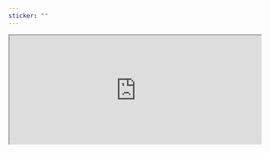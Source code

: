 ```yaml
---
sticker: ""
---
```

<div style=" width: 100%; height:220;overflow: hidden; "><iframe src="https://widget.pkmer.cn/free/ColorfulClock?user=a2e5899e-975e-4457-afd4-ec3ff7dcbc90&font-color=%2346E0E5FF&ring-color-1=%23F1DA08FF&ring-color-2=%23FF2EEAFF&ring-color-3=%2300FF08FF&ring-color-4=%23FF0008FF&lang=en" allow="fullscreen" style=" height: 100%; width: 100%;"></iframe></div>
